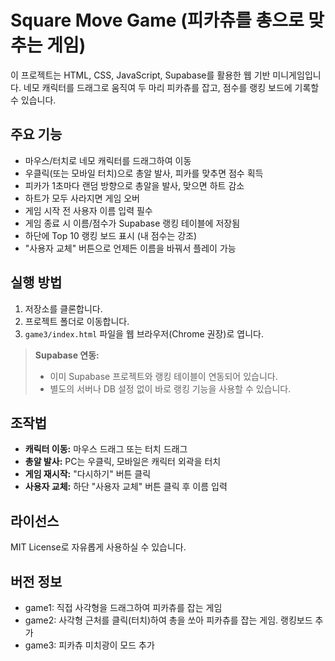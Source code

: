 
# Square Move Game (피카츄를 총으로 맞추는 게임)

이 프로젝트는 HTML, CSS, JavaScript, Supabase를 활용한 웹 기반 미니게임입니다. 네모 캐릭터를 드래그로 움직여 두 마리 피카츄를 잡고, 점수를 랭킹 보드에 기록할 수 있습니다.


## 주요 기능

- 마우스/터치로 네모 캐릭터를 드래그하여 이동
- 우클릭(또는 모바일 터치)으로 총알 발사, 피카를 맞추면 점수 획득
- 피카가 1초마다 랜덤 방향으로 총알을 발사, 맞으면 하트 감소
- 하트가 모두 사라지면 게임 오버
- 게임 시작 전 사용자 이름 입력 필수
- 게임 종료 시 이름/점수가 Supabase 랭킹 테이블에 저장됨
- 하단에 Top 10 랭킹 보드 표시 (내 점수는 강조)
- "사용자 교체" 버튼으로 언제든 이름을 바꿔서 플레이 가능


## 실행 방법

1. 저장소를 클론합니다.
2. 프로젝트 폴더로 이동합니다.
3. `game3/index.html` 파일을 웹 브라우저(Chrome 권장)로 엽니다.

> **Supabase 연동:**
> - 이미 Supabase 프로젝트와 랭킹 테이블이 연동되어 있습니다.
> - 별도의 서버나 DB 설정 없이 바로 랭킹 기능을 사용할 수 있습니다.


## 조작법

- **캐릭터 이동:** 마우스 드래그 또는 터치 드래그
- **총알 발사:** PC는 우클릭, 모바일은 캐릭터 외곽을 터치
- **게임 재시작:** "다시하기" 버튼 클릭
- **사용자 교체:** 하단 "사용자 교체" 버튼 클릭 후 이름 입력


## 라이선스

MIT License로 자유롭게 사용하실 수 있습니다.


## 버전 정보
- game1: 직접 사각형을 드래그하여 피카츄를 잡는 게임
- game2: 사각형 근처를 클릭(터치)하여 총을 쏘아 피카츄를 잡는 게임. 랭킹보드 추가
- game3: 피카츄 미치광이 모드 추가